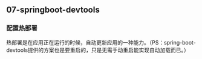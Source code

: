 ## 07-springboot-devtools

### 配置热部署

热部署是在应用正在运行的时候，自动更新应用的一种能力。（PS：spring-boot-devtools提供的方案也是要重启的，只是无需手动重启能实现自动加载而已。）
